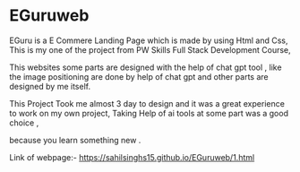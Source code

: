 # EGuruweb
EGuru is a E Commere Landing Page which is made by using Html and Css, This is my one of the project from PW Skills Full Stack Development Course,

This websites some parts are designed with the help of chat gpt tool , like the image positioning are done by help of chat gpt and other parts are designed by me itself.

This Project Took me almost 3 day to design and it was a great experience to work on my own project, Taking Help of ai tools at some part was a good choice ,

because you learn something new .

Link of webpage:-
https://sahilsinghs15.github.io/EGuruweb/1.html
